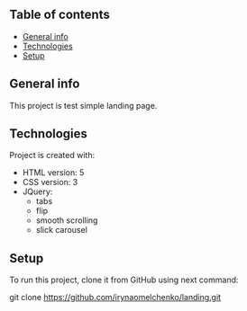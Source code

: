 ## Table of contents
* [General info](#general-info)
* [Technologies](#technologies)
* [Setup](#setup)

## General info
This project is test simple landing page.
	
## Technologies
Project is created with:
* HTML version: 5
* CSS version: 3
* JQuery:
  * tabs
  * flip
  * smooth scrolling
  * slick carousel
	
## Setup
To run this project, clone it from GitHub using next command:

  git clone https://github.com/irynaomelchenko/landing.git